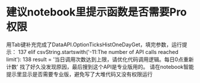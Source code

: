 # 建议notebook里提示函数是否需要Pro权限

用Tab键补充完成了DataAPI.OptionTicksHistOneDayGet，填完参数，运行提示：
137     elif csvString.startswith('-11:The number of API calls reached limit'):
    138         result = '当日调用次数达到上限，请优化代码调用逻辑。每日0点重新计数'
找了好久没发现原因，最后搜到这个API是专业版用的。
请在notebook智能提示里显示是否需要专业版，避免写了大堆代码又没有权限运行